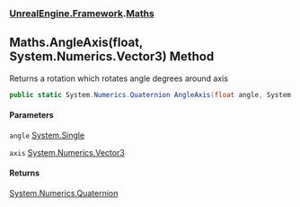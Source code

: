 ### [UnrealEngine.Framework](./UnrealEngine-Framework.md 'UnrealEngine.Framework').[Maths](./Maths.md 'UnrealEngine.Framework.Maths')
## Maths.AngleAxis(float, System.Numerics.Vector3) Method
Returns a rotation which rotates angle degrees around axis  
```csharp
public static System.Numerics.Quaternion AngleAxis(float angle, System.Numerics.Vector3 axis);
```
#### Parameters
<a name='UnrealEngine-Framework-Maths-AngleAxis(float_System-Numerics-Vector3)-angle'></a>
`angle` [System.Single](https://docs.microsoft.com/en-us/dotnet/api/System.Single 'System.Single')  
  
<a name='UnrealEngine-Framework-Maths-AngleAxis(float_System-Numerics-Vector3)-axis'></a>
`axis` [System.Numerics.Vector3](https://docs.microsoft.com/en-us/dotnet/api/System.Numerics.Vector3 'System.Numerics.Vector3')  
  
#### Returns
[System.Numerics.Quaternion](https://docs.microsoft.com/en-us/dotnet/api/System.Numerics.Quaternion 'System.Numerics.Quaternion')  
